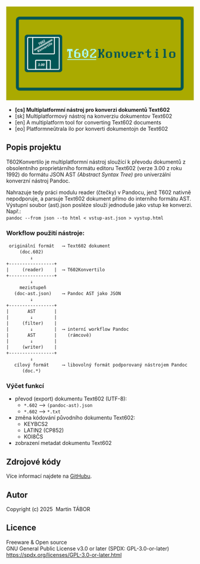 ![Logo T602Konvertilo](res/github.png)

- **[cs] Multiplatformní nástroj pro konverzi dokumentů Text602**
- [sk] Multiplatformový nástroj na konverziu dokumentov Text602
- [en] A multiplatform tool for converting Text602 documents
- [eo] Platformneŭtrala ilo por konverti dokumentojn de Text602

## Popis projektu

T602Konvertilo je multiplatformní nástroj sloužící k převodu dokumentů
z obsolentního proprietárního formátu editoru Text602 (verze 3.00 z roku
1992) do formátu JSON AST *(Abstract Syntax Tree)* pro univerzální
konverzní nástroj Pandoc.

Nahrazuje tedy práci modulu reader (čtečky) v Pandocu, jenž T602 nativně
nepodporuje, a parsuje Text602 dokument přímo do interního formátu AST.
Výstupní soubor (ast).json posléze slouží jednoduše jako vstup ke konverzi.
Např.:  
`pandoc --from json --to html < vstup-ast.json > vystup.html`

### Workflow použití nástroje:

```text
 originální formát   ⟶ Text602 dokument
     (doc.602)
         ↓
+-----------------+
|     (reader)    |  ⟶ T602Konvertilo
+-----------------+
         ↓
     mezistupeň
   (doc-ast.json)    ⟶ Pandoc AST jako JSON
         ↓
+-----------------+
|       AST       |
|        ↓        |
|     (filter)    |
|        ↓        |  ⟶ interní workflow Pandoc
|       AST       |    (rámcově)
|        ↓        |
|     (writer)    |
+-----------------+
         ↓
   cílový formát     ⟶ libovolný formát podporovaný nástrojem Pandoc
      (doc.*)
```

### Výčet funkcí

- převod (export) dokumentu Text602 (UTF-8):
  - `*.602` ⟶ `(pandoc-ast).json`
  - `*.602` ⟶ `*.txt`
- změna kódování původního dokumentu Text602:
  - KEYBCS2
  - LATIN2 (CP852)
  - KOI8ČS
- zobrazení metadat dokumentu Text602

## Zdrojové kódy

Více informací najdete na [GitHubu](https://github.com/ma-ta/t602konvertilo).

## Autor

Copyright (c) 2025&nbsp;&nbsp;Martin TÁBOR

## Licence

Freeware & Open source  
GNU General Public License v3.0 or later (SPDX: GPL-3.0-or-later)  
https://spdx.org/licenses/GPL-3.0-or-later.html
